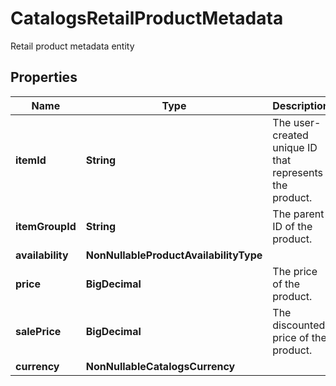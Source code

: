 

# CatalogsRetailProductMetadata

Retail product metadata entity

## Properties

| Name | Type | Description | Notes |
|------------ | ------------- | ------------- | -------------|
|**itemId** | **String** | The user-created unique ID that represents the product. |  |
|**itemGroupId** | **String** | The parent ID of the product. |  |
|**availability** | **NonNullableProductAvailabilityType** |  |  |
|**price** | **BigDecimal** | The price of the product. |  |
|**salePrice** | **BigDecimal** | The discounted price of the product. |  |
|**currency** | **NonNullableCatalogsCurrency** |  |  |



